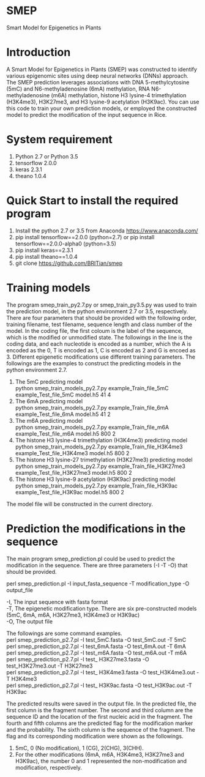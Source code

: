 # SMEP
Smart Model for Epigenetics in Plants

Introduction
====
A Smart Model for Epigenetics in Plants (SMEP) was constructed to identify various epigenomic sites using deep neural networks (DNNs) approach. The SMEP prediction leverages associations with DNA 5-methylcytosine (5mC) and N6-methyladenosine (6mA) methylation, RNA N6-methyladenosine (m6A) methylation, histone H3 lysine-4 trimethylation (H3K4me3), H3K27me3, and H3 lysine-9 acetylation (H3K9ac). You can use this code to train your own prediction models, or employed the constructed model to predict the modification of the input sequence in Rice.

System requirement
=====
1. Python 2.7 or Python 3.5
2. tensorflow 2.0.0
3. keras 2.3.1
4. theano 1.0.4

Quick Start to install the required program
====
1. Install the python 2.7 or 3.5 from Anaconda https://www.anaconda.com/
2. pip install tensorflow==2.0.0 (python=2.7) or pip install tensorflow==2.0.0-alpha0 (python=3.5)
3. pip install keras==2.3.1
4. pip install theano==1.0.4
5. git clone https://github.com/BRITian/smep

Training models
====
The program smep_train_py2.7.py or smep_train_py3.5.py was used to train the prediction model, in the python environment 2.7 or 3.5, respectively. There are four parameters that should be provided with the following order, training filename, test filename, sequence length and class number of the model. In the coding file, the first coloum is the label of the sequence, which is the modified or unmodified state. The followings in the line is the coding data, and each nucleotide is encoded as a number, which the A is encoded as the 0, T is encoded as 1, C is encoded as 2 and G is encoed as 3. Different epigenetic modifications use different training parameters.
The followings are the examples to construct the predicting models in the python environment 2.7.  
1.	The 5mC predicting model  
python smep_train_models_py2.7.py example_Train_file_5mC example_Test_file_5mC model.h5 41 4  
2.	The 6mA predicting model  
python smep_train_models_py2.7.py example_Train_file_6mA example_Test_file_6mA model.h5 41 2  
3.	The m6A predicting model  
python smep_train_models_py2.7.py example_Train_file_m6A example_Test_file_m6A model.h5 800 2  
4.	The histone H3 lysine-4 trimethylation (H3K4me3) predicting model  
python smep_train_models_py2.7.py example_Train_file_H3K4me3 example_Test_file_H3K4me3 model.h5 800 2  
5.	The histone H3 lysine-27 trimethylation (H3K27me3) predicting model  
python smep_train_models_py2.7.py example_Train_file_H3K27me3 example_Test_file_H3K27me3 model.h5 800 2  
6.	The histone H3 lysine-9 acetylation (H3K9ac) predicting model  
python smep_train_models_py2.7.py example_Train_file_H3K9ac example_Test_file_H3K9ac model.h5 800 2  

The model file will be constructed in the current directory.  
	

Prediction the modifications in the sequence
====
The main program smep_prediction.pl could be used to predict the modification in the sequence. There are three parameters (-I -T -O) that should be provided.  

perl smep_prediction.pl -I input_fasta_sequence -T modification_type -O output_file  

-I, The input sequence with fasta format  
-T, The epigenetic modification type. There are six pre-constructed models (5mC, 6mA, m6A, H3K27me3, H3K4me3 or H3K9ac)     
-O, The output file  

The followings are some command examples.  
perl smep_prediction_p2.7.pl -I test_5mC.fasta -O test_5mC.out -T 5mC  
perl smep_prediction_p2.7.pl -I test_6mA.fasta -O test_6mA.out -T 6mA  
perl smep_prediction_p2.7.pl -I test_m6A.fasta -O test_m6A.out -T m6A  
perl smep_prediction_p2.7.pl -I test_ H3K27me3.fasta -O test_H3K27me3.out -T H3K27me3  
perl smep_prediction_p2.7.pl -I test_ H3K4me3.fasta -O test_H3K4me3.out -T H3K4me3  
perl smep_prediction_p2.7.pl -I test_ H3K9ac.fasta -O test_H3K9ac.out -T H3K9ac  
  
  
The predicted results were saved in the output file. In the predicted file, the first column is the fragment number. The second and third column are the sequence ID and the location of the first nucleic acid in the fragment. The fourth and fifth columns are the predicted flag for the modification marker and the probability. The sixth column is the sequence of the fragment. The flag and its corresponding modification were shown as the followings.   
1.	5mC, 0 (No modification), 1 (CG), 2(CHG), 3(CHH).  
2.	For the other modifications (6mA, m6A, H3K4me3, H3K27me3 and H3K9ac), the number 0 and 1 represented the non-modification and modification, respectively.   


